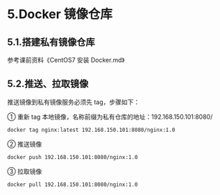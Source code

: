 # 5.Docker 镜像仓库

## 5.1.搭建私有镜像仓库

参考课前资料《CentOS7 安装 Docker.md》

## 5.2.推送、拉取镜像

推送镜像到私有镜像服务必须先 tag，步骤如下：

① 重新 tag 本地镜像，名称前缀为私有仓库的地址：192.168.150.101:8080/

```sh
docker tag nginx:latest 192.168.150.101:8080/nginx:1.0
```

② 推送镜像

```sh
docker push 192.168.150.101:8080/nginx:1.0
```

③ 拉取镜像

```sh
docker pull 192.168.150.101:8080/nginx:1.0
```
